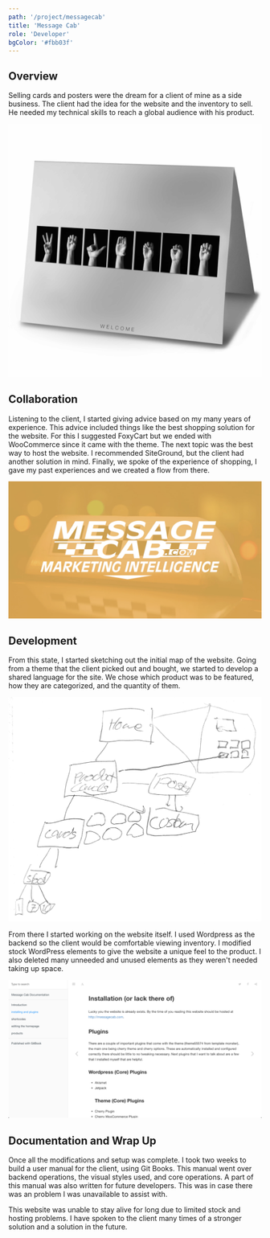 ```yaml
---
path: '/project/messagecab'
title: 'Message Cab'
role: 'Developer'
bgColor: '#fbb03f'
---
```


## Overview

Selling cards and posters were the dream for a client of mine as a side business. The client had the idea for the website and the inventory to sell. He needed my technical skills to reach a global audience with his product.

![Welcome Card](./Welcome.jpg)

## Collaboration

Listening to the client, I started giving advice based on my many years of experience. This advice included things like the best shopping solution for the website. For this I suggested FoxyCart but we ended with WooCommerce since it came with the theme. The next topic was the best way to host the website. I recommended SiteGround, but the client had another solution in mind. Finally, we spoke of the experience of shopping, I gave my past experiences and we created a flow from there.

![Concept for Message Cab](./titlescreen.png "Concept for Message Cab")

## Development

From this state, I started sketching out the initial map of the website. Going from a theme that the client picked out and bought, we started to develop a shared language for the site. We chose which product was to be featured, how they are categorized, and the quantity of them.

![Notebook sketch](./notebook.png)

From there I started working on the website itself. I used Wordpress as the backend so the client would be comfortable viewing inventory. I modified stock WordPress elements to give the website a unique feel to the product. I also deleted many unneeded and unused elements as they weren't needed taking up space.

![Screenshot of Message Cab documention](./documention.png)

## Documentation and Wrap Up

Once all the modifications and setup was complete. I took two weeks to build a user manual for the client, using Git Books. This manual went over backend operations, the visual styles used, and core operations. A part of this manual was also written for future developers. This was in case there was an problem I was unavailable to assist with.

This website was unable to stay alive for long due to limited stock and hosting problems. I have spoken to the client many times of a stronger solution and a solution in the future.

